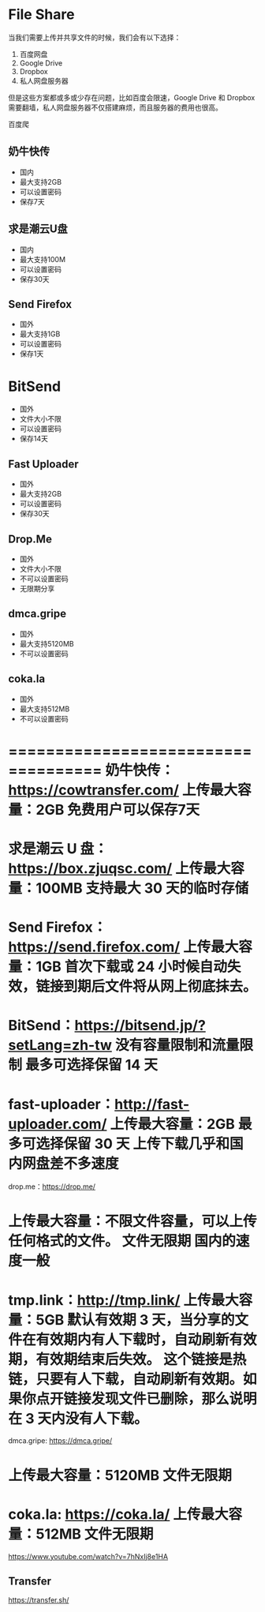 # File Share

当我们需要上传并共享文件的时候，我们会有以下选择：

1. 百度网盘
2. Google Drive
3. Dropbox
4. 私人网盘服务器

但是这些方案都或多或少存在问题，比如百度会限速，Google Drive 和 Dropbox 需要翻墙，私人网盘服务器不仅搭建麻烦，而且服务器的费用也很高。


百度爬

## 奶牛快传

- 国内
- 最大支持2GB
- 可以设置密码
- 保存7天

## 求是潮云U盘

- 国内
- 最大支持100M
- 可以设置密码
- 保存30天

## Send Firefox

- 国外
- 最大支持1GB
- 可以设置密码
- 保存1天

# BitSend

- 国外
- 文件大小不限
- 可以设置密码
- 保存14天

## Fast Uploader

- 国外
- 最大支持2GB
- 可以设置密码
- 保存30天

## Drop.Me

- 国外
- 文件大小不限
- 不可以设置密码
- 无限期分享

## dmca.gripe

- 国外
- 最大支持5120MB
- 不可以设置密码
<!-- - 保存30天 -->

## coka.la

- 国外
- 最大支持512MB
- 不可以设置密码
<!-- - 保存30天 -->




====================================
奶牛快传：https://cowtransfer.com/
上传最大容量：2GB
免费用户可以保存7天
====================================
求是潮云 U 盘：https://box.zjuqsc.com/
上传最大容量：100MB
支持最大 30 天的临时存储
====================================
Send Firefox：https://send.firefox.com/
上传最大容量：1GB
首次下载或 24 小时候自动失效，链接到期后文件将从网上彻底抹去。
====================================
BitSend：https://bitsend.jp/?setLang=zh-tw
没有容量限制和流量限制
最多可选择保留 14 天
====================================
fast-uploader：http://fast-uploader.com/
上传最大容量：2GB
最多可选择保留 30 天
上传下载几乎和国内网盘差不多速度
====================================
drop.me：https://drop.me/

上传最大容量：不限文件容量，可以上传任何格式的文件。
文件无限期
国内的速度一般
====================================
tmp.link：http://tmp.link/
上传最大容量：5GB
默认有效期 3 天，当分享的文件在有效期内有人下载时，自动刷新有效期，有效期结束后失效。
这个链接是热链，只要有人下载，自动刷新有效期。如果你点开链接发现文件已删除，那么说明在 3 天内没有人下载。
====================================
dmca.gripe: https://dmca.gripe/

上传最大容量：5120MB
文件无限期
====================================
coka.la: https://coka.la/
上传最大容量：512MB
文件无限期
====================================




https://www.youtube.com/watch?v=7hNxIj8e1HA


## Transfer

https://transfer.sh/